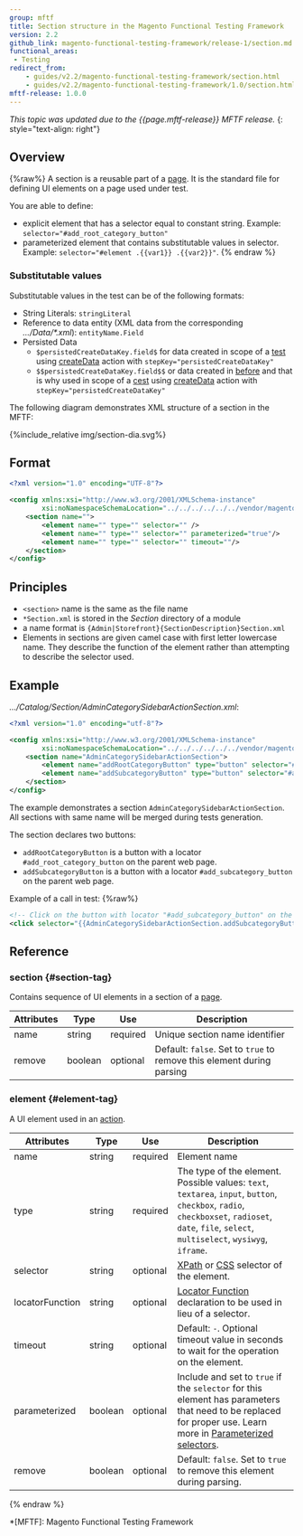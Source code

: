 ```yaml
---
group: mftf
title: Section structure in the Magento Functional Testing Framework
version: 2.2
github_link: magento-functional-testing-framework/release-1/section.md
functional_areas:
 - Testing
redirect_from:
    - guides/v2.2/magento-functional-testing-framework/section.html
    - guides/v2.2/magento-functional-testing-framework/1.0/section.html
mftf-release: 1.0.0
---
```


_This topic was updated due to the {{page.mftf-release}} MFTF release._
{: style="text-align: right"}

## Overview

{%raw%}
A section is a reusable part of a [page].
It is the standard file for defining UI elements on a page used under test.

You are able to define:

- explicit element that has a selector equal to constant string.
Example: `selector="#add_root_category_button"`
- parameterized element that contains substitutable values in selector.
Example: `selector="#element .{{var1}} .{{var2}}"`.
{% endraw %}
### Substitutable values

Substitutable values in the test can be of the following formats:

* String Literals: `stringLiteral`
* Reference to data entity (XML data from the corresponding _.../Data/*.xml_): `entityName.Field`
* Persisted Data
    * `$persistedCreateDataKey.field$` for data created in scope of a [test] using [createData] action with `stepKey="persistedCreateDataKey"`
    * `$$persistedCreateDataKey.field$$` or data created in [before] and that is why used in scope of a [cest] using [createData] action with `stepKey="persistedCreateDataKey"`

The following diagram demonstrates XML structure of a section in the MFTF:

{%include_relative img/section-dia.svg%}

## Format

```xml
<?xml version="1.0" encoding="UTF-8"?>

<config xmlns:xsi="http://www.w3.org/2001/XMLSchema-instance"
        xsi:noNamespaceSchemaLocation="../../../../../../vendor/magento/magento2-functional-testing-framework/src/Magento/FunctionalTestingFramework/Page/etc/SectionObject.xsd">
    <section name="">
        <element name="" type="" selector="" />
        <element name="" type="" selector="" parameterized="true"/>
        <element name="" type="" selector="" timeout=""/>
    </section>
</config>
```

## Principles

* `<section>` name is the same as the file name
* `*Section.xml` is stored in the _Section_ directory of a module
* a name format is `{Admin|Storefront}{SectionDescription}Section.xml`
* Elements in sections are given camel case with first letter lowercase name.
  They describe the function of the element rather than attempting to describe the selector used.

## Example

_.../Catalog/Section/AdminCategorySidebarActionSection.xml_:

```xml
<?xml version="1.0" encoding="utf-8"?>

<config xmlns:xsi="http://www.w3.org/2001/XMLSchema-instance"
        xsi:noNamespaceSchemaLocation="../../../../../../vendor/magento/magento2-functional-testing-framework/src/Magento/FunctionalTestingFramework/Page/etc/SectionObject.xsd">
    <section name="AdminCategorySidebarActionSection">
        <element name="addRootCategoryButton" type="button" selector="#add_root_category_button" timeout="30"/>
        <element name="addSubcategoryButton" type="button" selector="#add_subcategory_button" timeout="30"/>
    </section>
</config>
```

The example demonstrates a section `AdminCategorySidebarActionSection`.
All sections with same name will be merged during tests generation.

The section declares two buttons:

* `addRootCategoryButton` is a button with a locator `#add_root_category_button` on the parent web page. 
* `addSubcategoryButton` is a button with a locator `#add_subcategory_button` on the parent web page. 

Example of a call in test:
{%raw%}
```xml
<!-- Click on the button with locator "#add_subcategory_button" on the web page-->
<click selector="{{AdminCategorySidebarActionSection.addSubcategoryButton}}" stepKey="clickOnAddSubCategory"/>
```

## Reference

### section {#section-tag}

Contains sequence of UI elements in a section of a [page].

Attributes|Type|Use|Description
---|---|---|---
name|string|required|Unique section name identifier
remove|boolean|optional|Default: `false`. Set to `true` to remove this element during parsing

### element {#element-tag}

A UI element used in an [action].

Attributes|Type|Use|Description
---|---|---|---
name|string|required|Element name
type|string|required|The type of the element. Possible values: `text`, `textarea`, `input`, `button`, `checkbox`, `radio`, `checkboxset`, `radioset`, `date`, `file`, `select`, `multiselect`, `wysiwyg`, `iframe`.
selector|string|optional|[XPath] or [CSS] selector of the element.
locatorFunction|string|optional|[Locator Function] declaration to be used in lieu of a selector.
timeout|string|optional|Default: `-`. Optional timeout value in seconds to wait for the operation on the element.
parameterized|boolean|optional|Include and set to `true` if the `selector` for this element has parameters that need to be replaced for proper use. Learn more in [Parameterized selectors].
remove|boolean|optional|Default: `false`. Set to `true` to remove this element during parsing.

{% endraw %}

<!-- LINK DEFINITIONS -->

[action]: cest/actions.html
[page]: page.html
[CSS]: https://www.w3schools.com/cssref/css_selectors.asp
[XPath]: https://www.w3schools.com/xml/xpath_nodes.asp
[Locator Function]: section/locator-functions.html
[Parameterized selectors]: ./section/parameterized-selectors.html
[cest]: cest.html
[test]: cest.html#test
[createData]: cest/actions.html#createdata
[before]: cest.html#before

<!-- Abbreviations -->

*[MFTF]: Magento Functional Testing Framework
